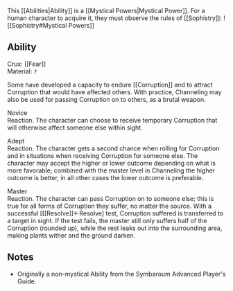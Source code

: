 This [[Abilities|Ability]] is a [[Mystical Powers|Mystical Power]]. For a human character to acquire it, they must observe the rules of [[Sophistry]]:
![[Sophistry#Mystical Powers]]
## Ability
Crux: [[Fear]]<br>Material: `?`

Some have developed a capacity to endure [[Corruption]] and to attract Corruption that would have affected others. With practice, Channeling may also be used for passing Corruption on to others, as a brutal weapon.

Novice<br>Reaction. The character can choose to receive temporary Corruption that will otherwise affect someone else within sight.

Adept<br>Reaction. The character gets a second chance when rolling for Corruption and in situations when receiving Corruption for someone else. The character may accept the higher or lower outcome depending on what is more favorable; combined with the master level in Channeling the higher outcome is better, in all other cases the lower outcome is preferable.

Master<br>Reaction. The character can pass Corruption on to someone else; this is true for all forms of Corruption they suffer, no matter the source. With a successful \[[[Resolve]]←Resolve\] test, Corruption suffered is transferred to a target in sight. If the test fails, the master still only suffers half of the Corruption (rounded up), while the rest leaks out into the surrounding area, making plants wither and the ground darken.
## Notes
* Originally a non-mystical Ability from the Symbaroum Advanced Player's Guide.